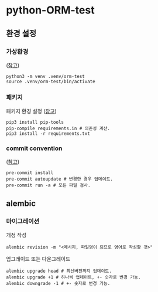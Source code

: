 # python-ORM-test

## 환경 설정

### 가상환경

([참고](https://docs.python.org/3/library/venv.html))

```Shell
python3 -m venv .venv/orm-test
source .venv/orm-test/bin/activate
```

### 패키지

패키지 환경 설정 ([참고](https://medium.com/packagr/using-pip-compile-to-manage-dependencies-in-your-python-packages-8451b21a949e))

```Shell
pip3 install pip-tools
pip-compile requirements.in # 의존성 계산.
pip3 install -r requirements.txt
```

### commit convention

([참고](https://sxxk2.tistory.com/18?category=1085044))

```Shell
pre-commit install
pre-commit autoupdate # 변경한 경우 업데이트.
pre-commit run -a # 모든 파일 검사.
```

## alembic

### 마이그레이션

개정 작성

```Shell
alembic revision -m "<메시지, 파일명이 되므로 영어로 작성할 것>" 
```

업그레이드 또는 다운그레이드

```Shell
alembic upgrade head # 최신버전까지 업데이트.
alembic upgrade +1 # 하나씩 업데이트, +- 숫자로 변경 가능.
alembic downgrade -1 # +- 숫자로 변경 가능.
```
